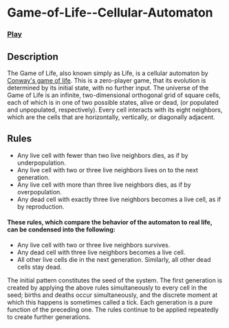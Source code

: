 # Game-of-Life--Cellular-Automaton
### [Play](https://zatch3301.github.io/Game-of-Life/)
## Description
The Game of Life, also known simply as Life, is a cellular automaton by [Conway's game of life](https://en.wikipedia.org/wiki/Conway%27s_Game_of_Life).
This is a zero-player game, that its evolution is determined by its initial state, with no further input.
The universe of the Game of Life is an infinite, two-dimensional orthogonal grid of square cells, each of which is in one of two possible states, alive or dead, (or populated and unpopulated, respectively). 
Every cell interacts with its eight neighbors, which are the cells that are horizontally, vertically, or diagonally adjacent.
## Rules

* Any live cell with fewer than two live neighbors dies, as if by underpopulation.
* Any live cell with two or three live neighbors lives on to the next generation.
* Any live cell with more than three live neighbors dies, as if by overpopulation.
* Any dead cell with exactly three live neighbors becomes a live cell, as if by reproduction.

#### These rules, which compare the behavior of the automaton to real life, can be condensed into the following:

* Any live cell with two or three live neighbors survives.
* Any dead cell with three live neighbors becomes a live cell.
* All other live cells die in the next generation. Similarly, all other dead cells stay dead.

The initial pattern constitutes the seed of the system. The first generation is created by applying the above rules simultaneously to every cell in the seed; births and deaths occur simultaneously, and the discrete moment at which this happens is sometimes called a tick. Each generation is a pure function of the preceding one. The rules continue to be applied repeatedly to create further generations.